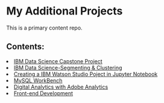 # My Additional Projects
This is a primary content repo.

## Contents:
<li> 
<a href="https://github.com/avimuks/FinalCapstoneProject_TheBattleOfNeighborhoods"> IBM Data Science Capstone Project </a>
</li>
<li>
<a href="https://github.com/avimuks/Capstone-Project_SegmentingAndClustering-NeighbourhoodsToronto"> IBM Data Science-Segmenting & Clustering </a>
</li>
<li>
<a href="https://github.com/avimuks/Creating-a-Watson-Studio-Project-with-Jupyter-Notebooks"> Creating a IBM Watson Studio Poject in Jupyter Notebook </a>
</li>
<li>
<a href="https://github.com/avimuks/MySQL_Workbench"> MySQL WorkBench </a>
</li>
<li>
<a href="https://github.com/avimuks/DigitalAnalytics_AdobeAnalytics"> Digital Analytics with Adobe Analytics </a>
</li>
<li>
<a href="https://github.com/avimuks/HTML"> Front-end Development </a>
</li>
 
